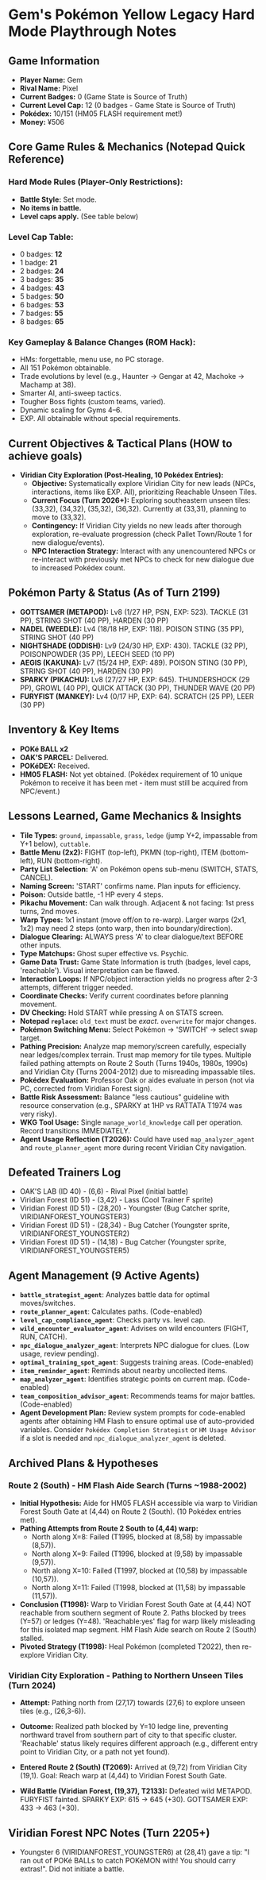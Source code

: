 # Gem's Pokémon Yellow Legacy Hard Mode Playthrough Notes

## Game Information
*   **Player Name:** Gem
*   **Rival Name:** Pixel
*   **Current Badges:** 0 (Game State is Source of Truth)
*   **Current Level Cap:** 12 (0 badges - Game State is Source of Truth)
*   **Pokédex:** 10/151 (HM05 FLASH requirement met!)
*   **Money:** ¥506

## Core Game Rules & Mechanics (Notepad Quick Reference)
### Hard Mode Rules (Player-Only Restrictions):
*   **Battle Style:** Set mode.
*   **No items in battle.**
*   **Level caps apply.** (See table below)

### Level Cap Table:
*   0 badges: **12**
*   1 badge: **21**
*   2 badges: **24**
*   3 badges: **35**
*   4 badges: **43**
*   5 badges: **50**
*   6 badges: **53**
*   7 badges: **55**
*   8 badges: **65**

### Key Gameplay & Balance Changes (ROM Hack):
*   HMs: forgettable, menu use, no PC storage.
*   All 151 Pokémon obtainable.
*   Trade evolutions by level (e.g., Haunter → Gengar at 42, Machoke → Machamp at 38).
*   Smarter AI, anti-sweep tactics.
*   Tougher Boss fights (custom teams, varied).
*   Dynamic scaling for Gyms 4–6.
*   EXP. All obtainable without special requirements.

## Current Objectives & Tactical Plans (HOW to achieve goals)
*   **Viridian City Exploration (Post-Healing, 10 Pokédex Entries):**
    *   **Objective:** Systematically explore Viridian City for new leads (NPCs, interactions, items like EXP. All), prioritizing Reachable Unseen Tiles.
    *   **Current Focus (Turn 2026+):** Exploring southeastern unseen tiles: (33,32), (34,32), (35,32), (36,32). Currently at (33,31), planning to move to (33,32).
    *   **Contingency:** If Viridian City yields no new leads after thorough exploration, re-evaluate progression (check Pallet Town/Route 1 for new dialogue/events).
    *   **NPC Interaction Strategy:** Interact with any unencountered NPCs or re-interact with previously met NPCs to check for new dialogue due to increased Pokédex count.

## Pokémon Party & Status (As of Turn 2199)
*   **GOTTSAMER (METAPOD):** Lv8 (1/27 HP, PSN, EXP: 523). TACKLE (31 PP), STRING SHOT (40 PP), HARDEN (30 PP)
*   **NADEL (WEEDLE):** Lv4 (18/18 HP, EXP: 118). POISON STING (35 PP), STRING SHOT (40 PP)
*   **NIGHTSHADE (ODDISH):** Lv9 (24/30 HP, EXP: 430). TACKLE (32 PP), POISONPOWDER (35 PP), LEECH SEED (10 PP)
*   **AEGIS (KAKUNA):** Lv7 (15/24 HP, EXP: 489). POISON STING (30 PP), STRING SHOT (40 PP), HARDEN (30 PP)
*   **SPARKY (PIKACHU):** Lv8 (27/27 HP, EXP: 645). THUNDERSHOCK (29 PP), GROWL (40 PP), QUICK ATTACK (30 PP), THUNDER WAVE (20 PP)
*   **FURYFIST (MANKEY):** Lv4 (0/17 HP, EXP: 64). SCRATCH (25 PP), LEER (30 PP)

## Inventory & Key Items
*   **POKé BALL x2**
*   **OAK'S PARCEL:** Delivered.
*   **POKéDEX:** Received.
*   **HM05 FLASH:** Not yet obtained. (Pokédex requirement of 10 unique Pokémon to receive it has been met - item must still be acquired from NPC/event.)

## Lessons Learned, Game Mechanics & Insights
*   **Tile Types:** `ground`, `impassable`, `grass`, `ledge` (jump Y+2, impassable from Y+1 below), `cuttable`.
*   **Battle Menu (2x2):** FIGHT (top-left), PKMN (top-right), ITEM (bottom-left), RUN (bottom-right).
*   **Party List Selection:** 'A' on Pokémon opens sub-menu (SWITCH, STATS, CANCEL).
*   **Naming Screen:** 'START' confirms name. Plan inputs for efficiency.
*   **Poison:** Outside battle, -1 HP every 4 steps.
*   **Pikachu Movement:** Can walk through. Adjacent & not facing: 1st press turns, 2nd moves.
*   **Warp Types:** 1x1 instant (move off/on to re-warp). Larger warps (2x1, 1x2) may need 2 steps (onto warp, then into boundary/direction).
*   **Dialogue Clearing:** ALWAYS press 'A' to clear dialogue/text BEFORE other inputs.
*   **Type Matchups:** Ghost super effective vs. Psychic.
*   **Game Data Trust:** Game State Information is truth (badges, level caps, 'reachable'). Visual interpretation can be flawed.
*   **Interaction Loops:** If NPC/object interaction yields no progress after 2-3 attempts, different trigger needed.
*   **Coordinate Checks:** Verify current coordinates before planning movement.
*   **DV Checking:** Hold START while pressing A on STATS screen.
*   **Notepad `replace`:** `old_text` must be *exact*. `overwrite` for major changes.
*   **Pokémon Switching Menu:** Select Pokémon -> 'SWITCH' -> select swap target.
*   **Pathing Precision:** Analyze map memory/screen carefully, especially near ledges/complex terrain. Trust map memory for tile types. Multiple failed pathing attempts on Route 2 South (Turns 1940s, 1980s, 1990s) and Viridian City (Turns 2004-2012) due to misreading impassable tiles.
*   **Pokédex Evaluation:** Professor Oak or aides evaluate in person (not via PC, corrected from Viridian Forest sign).
*   **Battle Risk Assessment:** Balance "less cautious" guideline with resource conservation (e.g., SPARKY at 1HP vs RATTATA T1974 was very risky).
*   **WKG Tool Usage:** Single `manage_world_knowledge` call per operation. Record transitions IMMEDIATELY.
*   **Agent Usage Reflection (T2026):** Could have used `map_analyzer_agent` and `route_planner_agent` more during recent Viridian City navigation.

## Defeated Trainers Log
*   OAK'S LAB (ID 40) - (6,6) - Rival Pixel (initial battle)
*   Viridian Forest (ID 51) - (3,42) - Lass (Cool Trainer F sprite)
*   Viridian Forest (ID 51) - (28,20) - Youngster (Bug Catcher sprite, VIRIDIANFOREST_YOUNGSTER3)
*   Viridian Forest (ID 51) - (28,34) - Bug Catcher (Youngster sprite, VIRIDIANFOREST_YOUNGSTER2)
*   Viridian Forest (ID 51) - (14,18) - Bug Catcher (Youngster sprite, VIRIDIANFOREST_YOUNGSTER5)

## Agent Management (9 Active Agents)
*   **`battle_strategist_agent`**: Analyzes battle data for optimal moves/switches.
*   **`route_planner_agent`**: Calculates paths. (Code-enabled)
*   **`level_cap_compliance_agent`**: Checks party vs. level cap.
*   **`wild_encounter_evaluator_agent`**: Advises on wild encounters (FIGHT, RUN, CATCH).
*   **`npc_dialogue_analyzer_agent`**: Interprets NPC dialogue for clues. (Low usage, review pending).
*   **`optimal_training_spot_agent`**: Suggests training areas. (Code-enabled)
*   **`item_reminder_agent`**: Reminds about nearby uncollected items.
*   **`map_analyzer_agent`**: Identifies strategic points on current map. (Code-enabled)
*   **`team_composition_advisor_agent`**: Recommends teams for major battles. (Code-enabled)
*   **Agent Development Plan:** Review system prompts for code-enabled agents after obtaining HM Flash to ensure optimal use of auto-provided variables. Consider `Pokédex Completion Strategist` or `HM Usage Advisor` if a slot is needed and `npc_dialogue_analyzer_agent` is deleted.

## Archived Plans & Hypotheses
### Route 2 (South) - HM Flash Aide Search (Turns ~1988-2002)
*   **Initial Hypothesis:** Aide for HM05 FLASH accessible via warp to Viridian Forest South Gate at (4,44) on Route 2 (South). (10 Pokédex entries met).
*   **Pathing Attempts from Route 2 South to (4,44) warp:**
    *   North along X=8: Failed (T1995, blocked at (8,58) by impassable (8,57)).
    *   North along X=9: Failed (T1996, blocked at (9,58) by impassable (9,57)).
    *   North along X=10: Failed (T1997, blocked at (10,58) by impassable (10,57)).
    *   North along X=11: Failed (T1998, blocked at (11,58) by impassable (11,57)).
*   **Conclusion (T1998):** Warp to Viridian Forest South Gate at (4,44) NOT reachable from southern segment of Route 2. Paths blocked by trees (Y=57) or ledges (Y=48). 'Reachable:yes' flag for warp likely misleading for this isolated map segment. HM Flash Aide search on Route 2 (South) stalled.
*   **Pivoted Strategy (T1998):** Heal Pokémon (completed T2022), then re-explore Viridian City.

### Viridian City Exploration - Pathing to Northern Unseen Tiles (Turn 2024)
*   **Attempt:** Pathing north from (27,17) towards (27,6) to explore unseen tiles (e.g., (26,3-6)).
*   **Outcome:** Realized path blocked by Y=10 ledge line, preventing northward travel from southern part of city to that specific cluster. 'Reachable' status likely requires different approach (e.g., different entry point to Viridian City, or a path not yet found).

*   **Entered Route 2 (South) (T2069):** Arrived at (9,72) from Viridian City (19,1). Goal: Reach warp at (4,44) to Viridian Forest South Gate.

- **Wild Battle (Viridian Forest, (19,37), T2133):** Defeated wild METAPOD. FURYFIST fainted. SPARKY EXP: 615 -> 645 (+30). GOTTSAMER EXP: 433 -> 463 (+30).

## Viridian Forest NPC Notes (Turn 2205+)
*   Youngster 6 (VIRIDIANFOREST_YOUNGSTER6) at (28,41) gave a tip: "I ran out of POKé BALLs to catch POKéMON with! You should carry extras!". Did not initiate a battle.